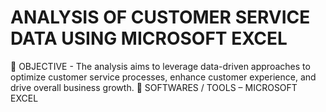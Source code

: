 # ANALYSIS OF CUSTOMER SERVICE DATA USING MICROSOFT EXCEL

 OBJECTIVE - The analysis aims to leverage data-driven approaches to optimize 
customer service processes, enhance customer experience, and drive overall 
business growth. 
 SOFTWARES / TOOLS – MICROSOFT EXCEL
